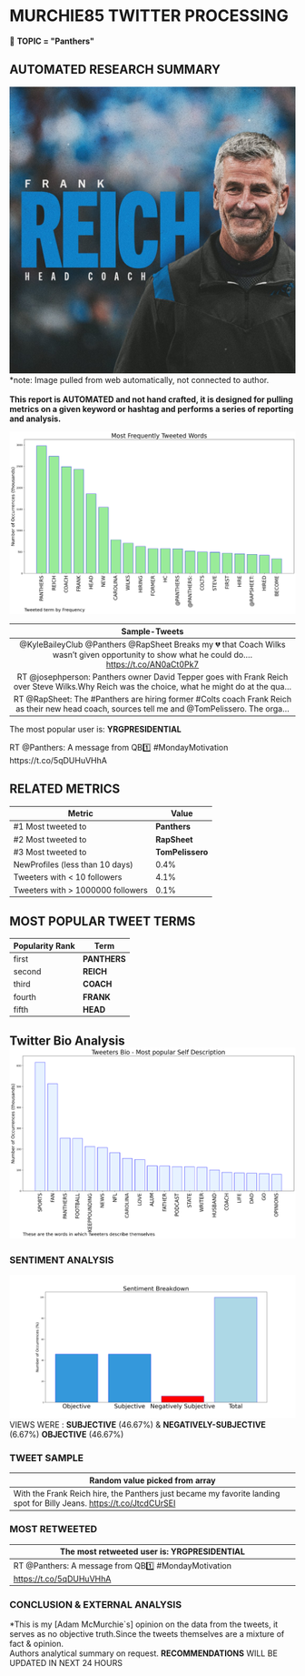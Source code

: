 # MURCHIE85 TWITTER PROCESSING 
&#x1F34E; **TOPIC = "Panthers"**

## AUTOMATED RESEARCH SUMMARY

![image](assets/2023-01-26hashtagImage.png)*note: Image pulled from web automatically, not connected to author.
<br></br>
<b> This report is AUTOMATED and not hand crafted, it is designed for pulling metrics on a given keyword or hashtag and performs a series of reporting and analysis.</b>



![image](assets/2023-01-26TWEETS.png)



|                **Sample-Tweets**        |
| :-------------: |
| @KyleBaileyClub @Panthers @RapSheet Breaks my 💔 that Coach Wilks wasn’t given opportunity to show what he could do.… https://t.co/AN0aCt0Pk7 |
| RT @josephperson: Panthers owner David Tepper goes with Frank Reich over Steve Wilks.Why Reich was the choice, what he might do at the qua… |
| RT @RapSheet: The #Panthers are hiring former #Colts coach Frank Reich as their new head coach, sources tell me and @TomPelissero. The orga… |

The most popular user is: **YRGPRESIDENTIAL**
<div class="alert alert-block alert-danger"> RT @Panthers: A message from QB1️⃣ #MondayMotivation https://t.co/5qDUHuVHhA</div>

## RELATED METRICS<br>
| Metric | Value |
| ------------- | ------------- |
| #1 Most tweeted to  | **Panthers** |
| #2 Most tweeted to  | **RapSheet** |
| #3 Most tweeted to  | **TomPelissero** |
| NewProfiles (less than 10 days) | 0.4%  |
| Tweeters with < 10 followers  | 4.1%|
| Tweeters with > 1000000 followers  | 0.1%  |



## MOST POPULAR TWEET TERMS 


| Popularity Rank  | Term |
| ------------- | ------------- |
| first  | **PANTHERS**  |
| second  | **REICH**  |
| third  | **COACH** |
| fourth  | **FRANK**  |
| fifth  | **HEAD**  |


## Twitter Bio Analysis![image](assets/2023-01-26BIO.png)
### SENTIMENT ANALYSIS
![image](assets/2023-01-26sentiment.png)
VIEWS WERE : **SUBJECTIVE**  (46.67%) & **NEGATIVELY-SUBJECTIVE** (6.67%) **OBJECTIVE** (46.67%)

### TWEET SAMPLE 
| Random value picked from array |
| ------------- |
|With the Frank Reich hire, the Panthers just became my favorite landing spot for Billy Jeans. https://t.co/JtcdCUrSEI |

### MOST RETWEETED 

| The most retweeted user is: **YRGPRESIDENTIAL**  |
| ------------- |
| RT @Panthers: A message from QB1️⃣ #MondayMotivation https://t.co/5qDUHuVHhA |

### CONCLUSION & EXTERNAL ANALYSIS

*This is my [Adam McMurchie`s] opinion on the data from the tweets, it serves as no objective truth.Since the tweets themselves are a mixture of fact & opinion.<br>
Authors analytical summary on request.
**RECOMMENDATIONS** WILL BE UPDATED IN NEXT  24 HOURS <br>